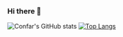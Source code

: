 ### Hi there 👋

<!--
**confar/confar** is a ✨ _special_ ✨ repository because its `README.md` (this file) appears on your GitHub profile.

Here are some ideas to get you started:

- 🔭 I’m currently working on ...
- 🌱 I’m currently learning ...
- 👯 I’m looking to collaborate on ...
- 🤔 I’m looking for help with ...
- 💬 Ask me about ...
- 📫 How to reach me: ...
- 😄 Pronouns: ...
- ⚡ Fun fact: ...
-->
![Confar's GitHub stats](https://github-readme-stats.vercel.app/api?username=confar&count_private=true)
[![Top Langs](https://github-readme-stats.vercel.app/api/top-langs/?username=confar&layout=compact&count_private=true)](https://github.com/confar/github-readme-stats)
